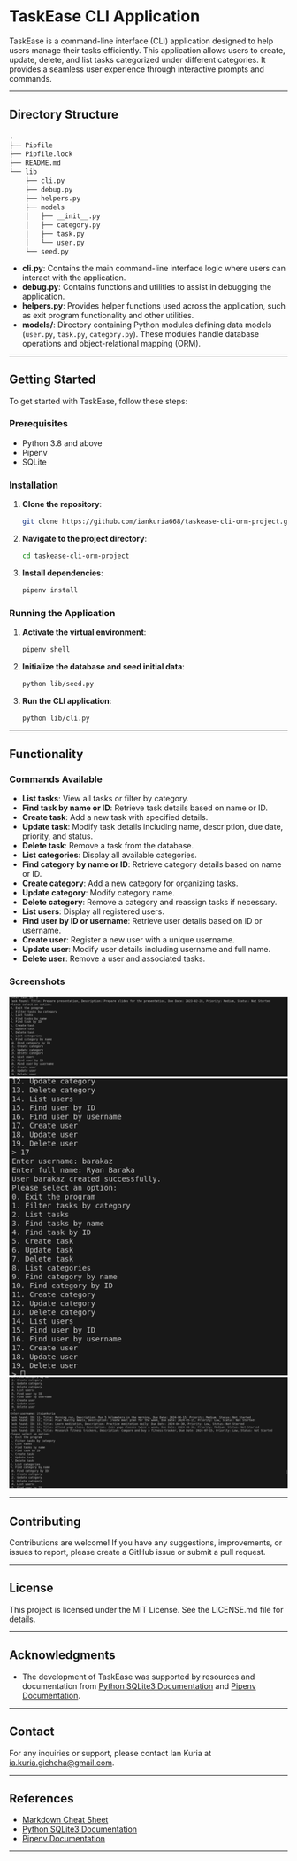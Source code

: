 # TaskEase CLI Application

TaskEase is a command-line interface (CLI) application designed to help users manage their tasks efficiently. This application allows users to create, update, delete, and list tasks categorized under different categories. It provides a seamless user experience through interactive prompts and commands.

---

## Directory Structure

```console
.
├── Pipfile
├── Pipfile.lock
├── README.md
└── lib
    ├── cli.py
    ├── debug.py
    ├── helpers.py
    ├── models
    │   ├── __init__.py
    │   ├── category.py
    │   ├── task.py
    │   └── user.py
    └── seed.py
```

- **cli.py**: Contains the main command-line interface logic where users can interact with the application.
- **debug.py**: Contains functions and utilities to assist in debugging the application.
- **helpers.py**: Provides helper functions used across the application, such as exit program functionality and other utilities.
- **models/**: Directory containing Python modules defining data models (`user.py`, `task.py`, `category.py`). These modules handle database operations and object-relational mapping (ORM).

---

## Getting Started

To get started with TaskEase, follow these steps:

### Prerequisites

- Python 3.8 and above
- Pipenv
- SQLite

### Installation

1. **Clone the repository**:

    ```bash
    git clone https://github.com/iankuria668/taskease-cli-orm-project.git
    ```

2. **Navigate to the project directory**:

    ```bash
    cd taskease-cli-orm-project
    ```

3. **Install dependencies**:

    ```bash
    pipenv install
    ```

### Running the Application

1. **Activate the virtual environment**:

    ```bash
    pipenv shell
    ```

2. **Initialize the database and seed initial data**:

    ```bash
    python lib/seed.py
    ```

3. **Run the CLI application**:

    ```bash
    python lib/cli.py
    ```

---

## Functionality

### Commands Available

- **List tasks**: View all tasks or filter by category.
- **Find task by name or ID**: Retrieve task details based on name or ID.
- **Create task**: Add a new task with specified details.
- **Update task**: Modify task details including name, description, due date, priority, and status.
- **Delete task**: Remove a task from the database.
- **List categories**: Display all available categories.
- **Find category by name or ID**: Retrieve category details based on name or ID.
- **Create category**: Add a new category for organizing tasks.
- **Update category**: Modify category name.
- **Delete category**: Remove a category and reassign tasks if necessary.
- **List users**: Display all registered users.
- **Find user by ID or username**: Retrieve user details based on ID or username.
- **Create user**: Register a new user with a unique username.
- **Update user**: Modify user details including username and full name.
- **Delete user**: Remove a user and associated tasks.

### Screenshots

![CLI Menu](image.png)
![List Tasks](image-1.png)
![Task Details](image-2.png)

---

## Contributing

Contributions are welcome! If you have any suggestions, improvements, or issues to report, please create a GitHub issue or submit a pull request.

---

## License

This project is licensed under the MIT License. See the LICENSE.md file for details.

---

## Acknowledgments

- The development of TaskEase was supported by resources and documentation from [Python SQLite3 Documentation](https://docs.python.org/3/library/sqlite3.html) and [Pipenv Documentation](https://pipenv-fork.readthedocs.io/en/latest/).

---

## Contact

For any inquiries or support, please contact Ian Kuria at ia.kuria.gicheha@gmail.com.

---

## References

- [Markdown Cheat Sheet](https://www.markdownguide.org/cheat-sheet/)
- [Python SQLite3 Documentation](https://docs.python.org/3/library/sqlite3.html)
- [Pipenv Documentation](https://pipenv-fork.readthedocs.io/en/latest/)

---